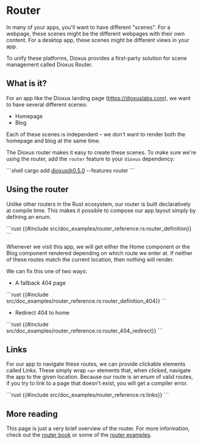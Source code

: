 # Router

In many of your apps, you'll want to have different "scenes". For a webpage, these scenes might be the different webpages with their own content. For a desktop app, these scenes might be different views in your app.

To unify these platforms, Dioxus provides a first-party solution for scene management called Dioxus Router.


## What is it?

For an app like the Dioxus landing page (https://dioxuslabs.com), we want to have several different scenes:

- Homepage
- Blog

Each of these scenes is independent – we don't want to render both the homepage and blog at the same time.

The Dioxus router makes it easy to create these scenes. To make sure we're using the router, add the `router` feature to your `dioxus` dependency:

\```shell
cargo add dioxus@0.5.0 --features router
\```


## Using the router

Unlike other routers in the Rust ecosystem, our router is built declaratively at compile time. This makes it possible to compose our app layout simply by defining an enum.

\```rust
{{#include src/doc_examples/router_reference.rs:router_definition}}
\```

Whenever we visit this app, we will get either the Home component or the Blog component rendered depending on which route we enter at. If neither of these routes match the current location, then nothing will render.

We can fix this one of two ways:

- A fallback 404 page

\```rust
{{#include src/doc_examples/router_reference.rs:router_definition_404}}
\```

- Redirect 404 to home

\```rust
{{#include src/doc_examples/router_reference.rs:router_404_redirect}}
\```

## Links

For our app to navigate these routes, we can provide clickable elements called Links. These simply wrap `<a>` elements that, when clicked, navigate the app to the given location. Because our route is an enum of valid routes, if you try to link to a page that doesn't exist, you will get a compiler error.

\```rust
{{#include src/doc_examples/router_reference.rs:links}}
\```

## More reading

This page is just a very brief overview of the router. For more information, check out the [router book](../router/index.md) or some of the [router examples](https://github.com/DioxusLabs/dioxus/blob/master/examples/router.rs).
